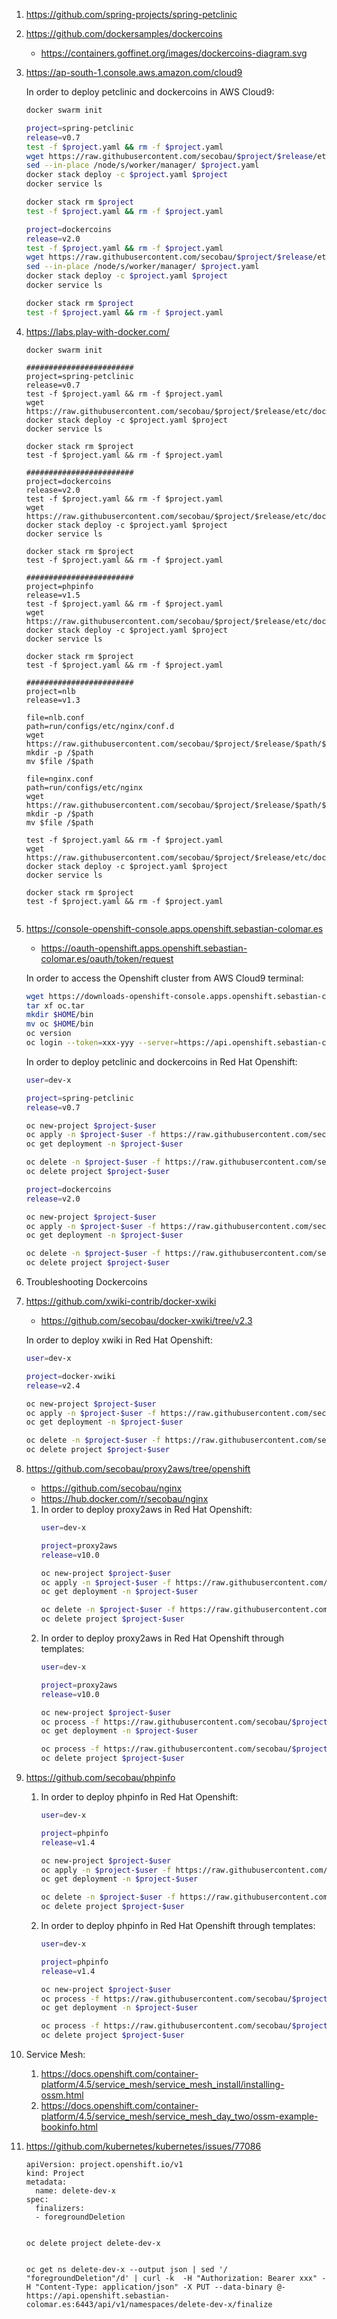1. https://github.com/spring-projects/spring-petclinic
1. https://github.com/dockersamples/dockercoins
   * https://containers.goffinet.org/images/dockercoins-diagram.svg
1. https://ap-south-1.console.aws.amazon.com/cloud9
   
   In order to deploy petclinic and dockercoins in AWS Cloud9:
   ```bash
   docker swarm init
   
   project=spring-petclinic
   release=v0.7
   test -f $project.yaml && rm -f $project.yaml
   wget https://raw.githubusercontent.com/secobau/$project/$release/etc/docker/swarm/$project.yaml
   sed --in-place /node/s/worker/manager/ $project.yaml
   docker stack deploy -c $project.yaml $project
   docker service ls

   docker stack rm $project
   test -f $project.yaml && rm -f $project.yaml

   project=dockercoins
   release=v2.0
   test -f $project.yaml && rm -f $project.yaml
   wget https://raw.githubusercontent.com/secobau/$project/$release/etc/docker/swarm/$project.yaml
   sed --in-place /node/s/worker/manager/ $project.yaml
   docker stack deploy -c $project.yaml $project
   docker service ls

   docker stack rm $project
   test -f $project.yaml && rm -f $project.yaml
   
   
   ``` 
1. https://labs.play-with-docker.com/
   ```
   docker swarm init
   
   ########################
   project=spring-petclinic
   release=v0.7
   test -f $project.yaml && rm -f $project.yaml
   wget https://raw.githubusercontent.com/secobau/$project/$release/etc/docker/swarm/$project.yaml
   docker stack deploy -c $project.yaml $project
   docker service ls
   
   docker stack rm $project
   test -f $project.yaml && rm -f $project.yaml

   ########################
   project=dockercoins
   release=v2.0
   test -f $project.yaml && rm -f $project.yaml
   wget https://raw.githubusercontent.com/secobau/$project/$release/etc/docker/swarm/$project.yaml
   docker stack deploy -c $project.yaml $project
   docker service ls

   docker stack rm $project
   test -f $project.yaml && rm -f $project.yaml
   
   ########################
   project=phpinfo
   release=v1.5
   test -f $project.yaml && rm -f $project.yaml
   wget https://raw.githubusercontent.com/secobau/$project/$release/etc/docker/swarm/$project.yaml
   docker stack deploy -c $project.yaml $project
   docker service ls

   docker stack rm $project
   test -f $project.yaml && rm -f $project.yaml
   
   ########################
   project=nlb
   release=v1.3

   file=nlb.conf
   path=run/configs/etc/nginx/conf.d
   wget https://raw.githubusercontent.com/secobau/$project/$release/$path/$file
   mkdir -p /$path
   mv $file /$path

   file=nginx.conf
   path=run/configs/etc/nginx
   wget https://raw.githubusercontent.com/secobau/$project/$release/$path/$file
   mkdir -p /$path
   mv $file /$path

   test -f $project.yaml && rm -f $project.yaml
   wget https://raw.githubusercontent.com/secobau/$project/$release/etc/docker/swarm/$project.yaml
   docker stack deploy -c $project.yaml $project
   docker service ls

   docker stack rm $project
   test -f $project.yaml && rm -f $project.yaml
   

   ```
1. https://console-openshift-console.apps.openshift.sebastian-colomar.es
   * https://oauth-openshift.apps.openshift.sebastian-colomar.es/oauth/token/request

   In order to access the Openshift cluster from AWS Cloud9 terminal:
   ```bash
   wget https://downloads-openshift-console.apps.openshift.sebastian-colomar.es/amd64/linux/oc.tar
   tar xf oc.tar
   mkdir $HOME/bin
   mv oc $HOME/bin
   oc version 
   oc login --token=xxx-yyy --server=https://api.openshift.sebastian-colomar.es:6443
   
   
   ```   
   In order to deploy petclinic and dockercoins in Red Hat Openshift:
   ```bash
   user=dev-x
   
   project=spring-petclinic
   release=v0.7
   
   oc new-project $project-$user
   oc apply -n $project-$user -f https://raw.githubusercontent.com/secobau/$project/$release/etc/docker/kubernetes/openshift/$project.yaml
   oc get deployment -n $project-$user
   
   oc delete -n $project-$user -f https://raw.githubusercontent.com/secobau/$project/$release/etc/docker/kubernetes/openshift/$project.yaml
   oc delete project $project-$user
   
   project=dockercoins
   release=v2.0
   
   oc new-project $project-$user
   oc apply -n $project-$user -f https://raw.githubusercontent.com/secobau/$project/$release/etc/docker/kubernetes/openshift/$project.yaml
   oc get deployment -n $project-$user
   
   oc delete -n $project-$user -f https://raw.githubusercontent.com/secobau/$project/$release/etc/docker/kubernetes/openshift/$project.yaml
   oc delete project $project-$user


   ```
1. Troubleshooting Dockercoins   
1. https://github.com/xwiki-contrib/docker-xwiki
   * https://github.com/secobau/docker-xwiki/tree/v2.3

   In order to deploy xwiki in Red Hat Openshift:
   ```bash
   user=dev-x
   
   project=docker-xwiki
   release=v2.4
   
   oc new-project $project-$user
   oc apply -n $project-$user -f https://raw.githubusercontent.com/secobau/$project/$release/etc/docker/kubernetes/openshift/$project.yaml
   oc get deployment -n $project-$user
   
   oc delete -n $project-$user -f https://raw.githubusercontent.com/secobau/$project/$release/etc/docker/kubernetes/openshift/$project.yaml
   oc delete project $project-$user


   ```
1. https://github.com/secobau/proxy2aws/tree/openshift
   * https://github.com/secobau/nginx
   * https://hub.docker.com/r/secobau/nginx

   1. In order to deploy proxy2aws in Red Hat Openshift:
      ```bash
      user=dev-x

      project=proxy2aws
      release=v10.0

      oc new-project $project-$user
      oc apply -n $project-$user -f https://raw.githubusercontent.com/secobau/$project/$release/etc/docker/kubernetes/openshift/$project.yaml
      oc get deployment -n $project-$user

      oc delete -n $project-$user -f https://raw.githubusercontent.com/secobau/$project/$release/etc/docker/kubernetes/openshift/$project.yaml
      oc delete project $project-$user


      ```
   1. In order to deploy proxy2aws in Red Hat Openshift through templates:
      ```bash
      user=dev-x

      project=proxy2aws
      release=v10.0

      oc new-project $project-$user
      oc process -f https://raw.githubusercontent.com/secobau/$project/$release/etc/docker/kubernetes/openshift/templates/$project.yaml | oc apply -n $project-$user -f -
      oc get deployment -n $project-$user

      oc process -f https://raw.githubusercontent.com/secobau/$project/$release/etc/docker/kubernetes/openshift/templates/$project.yaml | oc delete -n $project-$user -f -
      oc delete project $project-$user


      ```
1. https://github.com/secobau/phpinfo

   1. In order to deploy phpinfo in Red Hat Openshift:
      ```bash
      user=dev-x

      project=phpinfo
      release=v1.4

      oc new-project $project-$user
      oc apply -n $project-$user -f https://raw.githubusercontent.com/secobau/$project/$release/etc/docker/kubernetes/openshift/$project.yaml
      oc get deployment -n $project-$user

      oc delete -n $project-$user -f https://raw.githubusercontent.com/secobau/$project/$release/etc/docker/kubernetes/openshift/$project.yaml
      oc delete project $project-$user


      ```
   1. In order to deploy phpinfo in Red Hat Openshift through templates:
      ```bash
      user=dev-x

      project=phpinfo
      release=v1.4

      oc new-project $project-$user
      oc process -f https://raw.githubusercontent.com/secobau/$project/$release/etc/docker/kubernetes/openshift/templates/$project.yaml | oc apply -n $project-$user -f -
      oc get deployment -n $project-$user

      oc process -f https://raw.githubusercontent.com/secobau/$project/$release/etc/docker/kubernetes/openshift/templates/$project.yaml | oc delete -n $project-$user -f -
      oc delete project $project-$user


      ```
1. Service Mesh:
   1. https://docs.openshift.com/container-platform/4.5/service_mesh/service_mesh_install/installing-ossm.html
   1. https://docs.openshift.com/container-platform/4.5/service_mesh/service_mesh_day_two/ossm-example-bookinfo.html
1. https://github.com/kubernetes/kubernetes/issues/77086
   
   ```
   apiVersion: project.openshift.io/v1
   kind: Project
   metadata:
     name: delete-dev-x
   spec:
     finalizers:
     - foregroundDeletion


   ```
   ```
   oc delete project delete-dev-x
   
   
   ```
   ```
   oc get ns delete-dev-x --output json | sed '/ "foregroundDeletion"/d' | curl -k  -H "Authorization: Bearer xxx" -H "Content-Type: application/json" -X PUT --data-binary @- https://api.openshift.sebastian-colomar.es:6443/api/v1/namespaces/delete-dev-x/finalize
   
   
   ```
